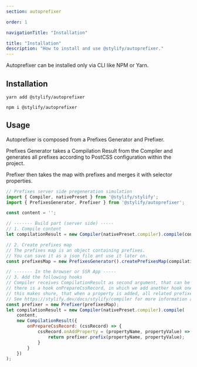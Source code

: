 ```yaml
---
section: autoprefixer

order: 1

navigationTitle: "Installation"

title: "Installation"
description: "How to install and use @stylify/autoprefixer."
---
```


Autoprefixer can be installed only via CLI like NPM or Yarn.


## Installation

```
yarn add @stylify/autoprefixer

npm i @stylify/autoprefixer
```

## Usage
Autoprefixer is composed from a Prefixes Generator and Prefixer.

Prefixes Generator takes a Compilation Result from the Compiler and generates all prefixes according to PostCSS configuration within the project.

Prefixer then takes the map with prefixes and merges it with selector properties.

```js
// Prefixes server side pregeneration simulation
import { Compiler, nativePreset } from '@stylify/stylify';
import { PrefixesGenerator, Prefixer } from '@stylify/autoprefixer';

const content = '';

// ------- Build part (server side) -----
// 1. Compile content
let compilationResult = new Compiler(nativePreset.compiler).compile(content);

// 2. Create prefixes map
// The prefixes map is an object containing prefixes.
// You can save it as a json file ant use it later on.
const prefixesMap = new PrefixesGenerator().createPrefixesMap(compilationResult);

// ------- In the browser or SSR App -----
// 3. Add the following hooks
// Compiler receives CompilationResult as second argument, that can be empty but configured
// there is a hook onPrepareCssRecord, in which we add another hook onAddProperty
// this makes shure, that when a property is added, all related prefixes are added.
// See https://stylify.dev/docs/stylify/compiler for more information about hooks.
const prefixer = new Prefixer(prefixesMap);
let compilationResult = new Compiler(nativePreset.compiler).compile(
	content,
	new CompilationResult({
		onPrepareCssRecord: (cssRecord) => {
			cssRecord.onAddProperty = (propertyName, propertyValue) => {
				return prefixer.prefix(propertyName, propertyValue);
			}
		}
	})
);
```

